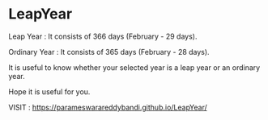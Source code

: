 # LeapYear

Leap Year :
It consists of 366 days (February - 29 days).

Ordinary Year :
It consists of 365 days (February - 28 days).

It is useful to know whether your selected year is a leap year or an ordinary year.

Hope it is useful for you.

VISIT :
https://parameswarareddybandi.github.io/LeapYear/
